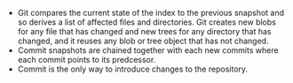 *  Git compares the current state of the index to the previous snapshot and so derives a list of affected files and directories. Git creates new blobs for any file that has changed and new trees for any directory that has changed, and it reuses any blob or tree object that has not changed.
* Commit snapshots are chained together with each new commits where each commit points to its predcessor.
* Commit is the only way to introduce changes to the repository. 